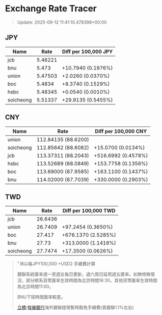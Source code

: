 # Exchange Rate Tracer

> Update: 2025-09-12 11:41:10.478398+00:00

## JPY

| Name      |    Rate | Diff per 100,000 JPY   |
|-----------|---------|------------------------|
| jcb       | 5.46221 |                        |
| bnu       | 5.473   | +10.7940 (0.1976%)     |
| union     | 5.47503 | +2.0260 (0.0370%)      |
| boc       | 5.4834  | +8.3740 (0.1529%)      |
| hsbc      | 5.48345 | +0.0540 (0.0010%)      |
| soicheong | 5.51337 | +29.9135 (0.5455%)     |

## CNY

| Name      | Rate                | Diff per 100,000 CNY   |
|-----------|---------------------|------------------------|
| union     | 112.84135	(88.6200) |                        |
| soicheong | 112.85642	(88.6082) | +15.0700 (0.0134%)     |
| jcb       | 113.37311	(88.2043) | +516.6992 (0.4578%)    |
| hsbc      | 113.52689	(88.0849) | +153.7758 (0.1356%)    |
| boc       | 113.69000	(87.9585) | +163.1100 (0.1437%)    |
| bnu       | 114.02000	(87.7039) | +330.0000 (0.2903%)    |

## TWD

| Name      |    Rate | Diff per 100,000 TWD   |
|-----------|---------|------------------------|
| jcb       | 26.6436 |                        |
| union     | 26.7409 | +97.2454 (0.3650%)     |
| boc       | 27.417  | +676.1370 (2.5285%)    |
| bnu       | 27.73   | +313.0000 (1.1416%)    |
| soicheong | 27.7474 | +17.3500 (0.0626%)     |


> ¹ IB以每JPY100,000 +USD2 手續費計算
>
> 銀聯系統匯率週一至週五每日更新，週六周日延用週五匯率。如無特殊情況，部分歐系貨幣匯率生效時間為北京時間16:30，其他貨幣匯率生效時間為北京時間11:00。
>
> BNU下班時間匯率較差。
>
> [立橋](https://www.wlbank.com.mo/uploads/ueditor/file/20181211/1544536513900230.pdf)/[發展銀行](https://www.mdb.com.mo/Service_Charges_20230728.pdf)海外銀聯提現暫時豁免手續費(貴銀聯1.1%左右)

